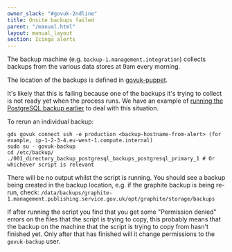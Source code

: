 ```yaml
---
owner_slack: "#govuk-2ndline"
title: Onsite backups failed
parent: "/manual.html"
layout: manual_layout
section: Icinga alerts
---
```


The backup machine (e.g. `backup-1.management.integration`) collects backups from the various data stores at 9am every morning.

The location of the backups is defined in [govuk-puppet](https://github.com/alphagov/govuk-puppet/blob/master/modules/govuk/manifests/node/s_backup.pp).

It's likely that this is failing because one of the backups it's trying to collect is not ready yet when the process runs. We have an example of [running the PostgreSQL backup earlier](https://github.com/alphagov/govuk-puppet/pull/7619) to deal with this situation.

To rerun an individual backup:

```
gds govuk connect ssh -e production <backup-hostname-from-alert> (for example, ip-1-2-3-4.eu-west-1.compute.internal)
sudo su - govuk-backup
cd /etc/backup/
./001_directory_backup_postgresql_backups_postgresql_primary_1 # Or whichever script is relevant
```

There will be no output whilst the script is running. You should see a backup being created in the backup location, e.g. if the graphite backup is being re-run, check: `/data/backups/graphite-1.management.publishing.service.gov.uk/opt/graphite/storage/backups`

If after running the script you find that you get some "Permission denied" errors on the files that the script is trying to copy, this probably means that the backup on the machine that the script is trying to copy from hasn't finished yet. Only after that has finished will it change permissions to the `govuk-backup` user.
